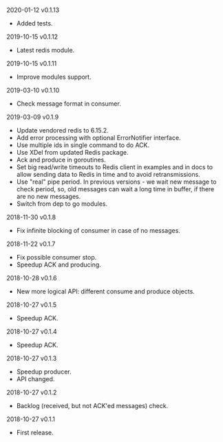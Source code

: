 2020-01-12 v0.1.13
  - Added tests.

2019-10-15 v0.1.12
  - Latest redis module.

2019-10-15 v0.1.11
  - Improve modules support.

2019-03-10 v0.1.10
  - Check message format in consumer.

2019-03-09 v0.1.9
  - Update vendored redis to 6.15.2.
  - Add error processing with optional ErrorNotifier interface.
  - Use multiple ids in single command to do ACK.
  - Use XDel from updated Redis package.
  - Ack and produce in goroutines.
  - Set big read/write timeouts to Redis client in examples and in docs to
    allow sending data to Redis in time and to avoid retransmissions.
  - Use "real" pipe period. In previous versions - we wait new message to check
    period, so, old messages can wait a long time in buffer, if there are no
    new messages.
  - Switch from dep to go modules.

2018-11-30 v0.1.8
  - Fix infinite blocking of consumer in case of no messages.

2018-11-22 v0.1.7
  - Fix possible consumer stop.
  - Speedup ACK and producing.

2018-10-28 v0.1.6
  - New more logical API: different consume and produce objects.

2018-10-27 v0.1.5
  - Speedup ACK.

2018-10-27 v0.1.4
  - Speedup ACK.

2018-10-27 v0.1.3
  - Speedup producer.
  - API changed.

2018-10-27 v0.1.2
  - Backlog (received, but not ACK'ed messages) check.

2018-10-27 v0.1.1
  - First release.
